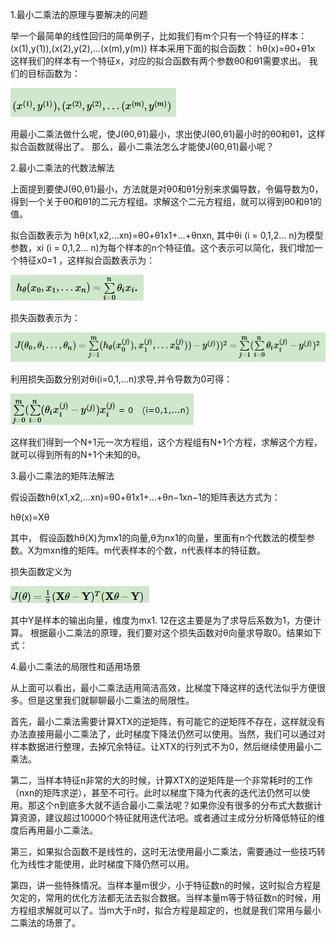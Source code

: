 1.最小二乘法的原理与要解决的问题　

举一个最简单的线性回归的简单例子，比如我们有m个只有一个特征的样本：
(x(1),y(1)),(x(2),y(2),...(x(m),y(m))
样本采用下面的拟合函数：
hθ(x)=θ0+θ1x
这样我们的样本有一个特征x，对应的拟合函数有两个参数θ0和θ1需要求出。
我们的目标函数为：

![1](https://github.com/wonderfultina/Machine-Learning-Algorithm/blob/master/%E6%9C%80%E5%B0%8F%E4%BA%8C%E4%B9%98%E6%B3%95%E5%B0%8F%E7%BB%93/images/1.png)

用最小二乘法做什么呢，使J(θ0,θ1)最小，求出使J(θ0,θ1)最小时的θ0和θ1，这样拟合函数就得出了。
那么，最小二乘法怎么才能使J(θ0,θ1)最小呢？

2.最小二乘法的代数法解法

上面提到要使J(θ0,θ1)最小，方法就是对θ0和θ1分别来求偏导数，令偏导数为0，得到一个关于θ0和θ1的二元方程组。求解这个二元方程组，就可以得到θ0和θ1的值。

拟合函数表示为 hθ(x1,x2,...xn)=θ0+θ1x1+...+θnxn, 其中θi (i = 0,1,2... n)为模型参数，xi (i = 0,1,2... n)为每个样本的n个特征值。这个表示可以简化，我们增加一个特征x0=1 ，这样拟合函数表示为：

![1](https://github.com/wonderfultina/Machine-Learning-Algorithm/blob/master/%E6%9C%80%E5%B0%8F%E4%BA%8C%E4%B9%98%E6%B3%95%E5%B0%8F%E7%BB%93/images/2.png)

损失函数表示为：

![1](https://github.com/wonderfultina/Machine-Learning-Algorithm/blob/master/%E6%9C%80%E5%B0%8F%E4%BA%8C%E4%B9%98%E6%B3%95%E5%B0%8F%E7%BB%93/images/3.png)

利用损失函数分别对θi(i=0,1,...n)求导,并令导数为0可得：

![1](https://github.com/wonderfultina/Machine-Learning-Algorithm/blob/master/%E6%9C%80%E5%B0%8F%E4%BA%8C%E4%B9%98%E6%B3%95%E5%B0%8F%E7%BB%93/images/4.png)

这样我们得到一个N+1元一次方程组，这个方程组有N+1个方程，求解这个方程，就可以得到所有的N+1个未知的θ。

3.最小二乘法的矩阵法解法

假设函数hθ(x1,x2,...xn)=θ0+θ1x1+...+θn−1xn−1的矩阵表达方式为：

hθ(x)=Xθ 

其中， 假设函数hθ(X)为mx1的向量,θ为nx1的向量，里面有n个代数法的模型参数。X为mxn维的矩阵。m代表样本的个数，n代表样本的特征数。

损失函数定义为

![1](https://github.com/wonderfultina/Machine-Learning-Algorithm/blob/master/%E6%9C%80%E5%B0%8F%E4%BA%8C%E4%B9%98%E6%B3%95%E5%B0%8F%E7%BB%93/images/5.png)

其中Y是样本的输出向量，维度为mx1. 12在这主要是为了求导后系数为1，方便计算。
根据最小二乘法的原理，我们要对这个损失函数对θ向量求导取0。结果如下式：




4.最小二乘法的局限性和适用场景　　

从上面可以看出，最小二乘法适用简洁高效，比梯度下降这样的迭代法似乎方便很多。但是这里我们就聊聊最小二乘法的局限性。

首先，最小二乘法需要计算XTX的逆矩阵，有可能它的逆矩阵不存在，这样就没有办法直接用最小二乘法了，此时梯度下降法仍然可以使用。当然，我们可以通过对样本数据进行整理，去掉冗余特征。让XTX的行列式不为0，然后继续使用最小二乘法。

第二，当样本特征n非常的大的时候，计算XTX的逆矩阵是一个非常耗时的工作（nxn的矩阵求逆），甚至不可行。此时以梯度下降为代表的迭代法仍然可以使用。那这个n到底多大就不适合最小二乘法呢？如果你没有很多的分布式大数据计算资源，建议超过10000个特征就用迭代法吧。或者通过主成分分析降低特征的维度后再用最小二乘法。


第三，如果拟合函数不是线性的，这时无法使用最小二乘法，需要通过一些技巧转化为线性才能使用，此时梯度下降仍然可以用。


第四，讲一些特殊情况。当样本量m很少，小于特征数n的时候，这时拟合方程是欠定的，常用的优化方法都无法去拟合数据。当样本量m等于特征数n的时候，用方程组求解就可以了。当m大于n时，拟合方程是超定的，也就是我们常用与最小二乘法的场景了。



